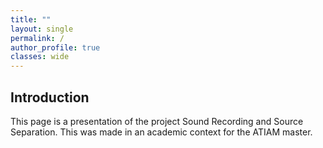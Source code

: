 ```yaml
---
title: ""
layout: single
permalink: /
author_profile: true
classes: wide
---
```


## Introduction

This page is a presentation of the project Sound Recording and Source Separation. This was made in an academic context for the ATIAM master.